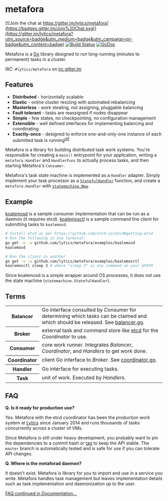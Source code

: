 metafora
========

[![Join the chat at https://gitter.im/lytics/metafora](https://badges.gitter.im/Join%20Chat.svg)](https://gitter.im/lytics/metafora?utm_source=badge&utm_medium=badge&utm_campaign=pr-badge&utm_content=badge)
[![Build Status](https://travis-ci.org/lytics/metafora.svg?branch=master)](https://travis-ci.org/lytics/metafora)
[![GoDoc](https://godoc.org/github.com/lytics/metafora?status.svg)](https://godoc.org/github.com/lytics/metafora)

Metafora is a [Go](https://golang.org) library designed to run long-running
(minutes to permanent) tasks in a cluster.

IRC: `#lytics/metafora` on [irc.gitter.im](https://irc.gitter.im)

Features
--------

* **Distributed** - horizontally scalable
* **Elastic** - online cluster resizing with automated rebalancing
* **Masterless** - work stealing, not assigning, pluggable balancing
* **Fault tolerant** - tasks are reassigned if nodes disappear
* **Simple** - few states, no checkpointing, no configuration management
* **Extensible** - well defined interfaces for implementing balancing and
  coordinating
* **Exactly-once** - designed to enforce one-and-only-one instance of each
  submitted task is running<sup>[ref](Documentation/design.md#exactly-once)</sup>

Metafora is a library for building distributed task work systems. You're
responsible for creating a `main()` entrypoint for your application, writing a
`metafora.Handler` and `HandlerFunc` to actually process tasks, and then
starting Metafora's `Consumer`.

Metafora's task state machine is implemented as a `Handler` adapter. Simply
implement your task processor as a
[`StatefulHandler`](https://godoc.org/github.com/lytics/metafora/statemachine#StatefulHandler)
function, and create a `metafora.Handler` with
[`statemachine.New`](https://godoc.org/github.com/lytics/metafora/statemachine#New).

Example
-------

[koalemosd](https://github.com/lytics/metafora/blob/master/examples/koalemosd/main.go)
is a sample consumer implementation that can be run as a daemon
(it requires etcd).
[koalemosctl](https://github.com/lytics/metafora/blob/master/examples/koalemosctl/main.go)
is a sample command line client for submitting tasks to `koalemosd`.

```sh
# Install etcd as per https://github.com/etcd-io/etcd#getting-etcd
# Run the following in one terminal:
go get -v -u github.com/lytics/metafora/examples/koalemosd
koalemosd

# Run the client in another
go get -v -u github.com/lytics/metafora/examples/koalemosctl
koalemosctl sleep 3 # where "sleep 3" is any command on your $PATH
```

Since koalemosd is a simple wrapper around OS processes, it does not use the
state machine (`statemachine.StatefulHandler`).

Terms
-----

<table>
<tr>
<th>Balancer</th><td>Go interface consulted by <i>Consumer</i> for determining
which tasks can be claimed and which should be released. See <a
href="balancer.go">balancer.go</a>.</td>
</tr>
<tr>
<th>Broker</th><td>external task and command store like
<a href="https://github.com/etcd-io/etcd">etcd</a> for the <i>Coordinator</i> to
use.</td>
</tr>
<th>Consumer</th><td>core work runner. Integrates <i>Balancer</i>,
<i>Coordinator</i>, and <i>Handlers</i> to get work done.</td>
</tr>
<tr>
<th>Coordinator</th><td>client Go interface to <i>Broker</i>. See
<a href="coordinator.go">coordinator.go</a>.</td>
</tr>
<tr>
<th>Handler</th><td>Go interface for executing tasks.</td>
</tr>
<tr>
<th>Task</th><td>unit of work. Executed by <i>Handlers</i>.</td>
</tr>
</table>

FAQ
---

**Q. Is it ready for production use?**

*Yes.* Metafora with the etcd coordinator has been the production work system at
[Lytics](http://lytics.io) since January 2014 and runs thousands of tasks
concurrently across a cluster of VMs.

Since Metafora is still under heavy development, you probably want to pin the
dependencies to a commit hash or
[tag](https://github.com/lytics/metafora/releases) to keep the API stable. The
`master` branch is automatically tested and is safe for use if you can tolerate
API changes.

**Q. Where is the metaforad daemon?**

It doesn't exist. Metafora is library for you to import and use in a service
you write. Metafora handles task management but leaves implementation details
such as task implementation and daemonization up to the user.

[FAQ continued in Documentation...](Documentation/faq.md)
